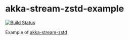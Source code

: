 # akka-stream-zstd-example
[![Build Status](https://travis-ci.com/nwtgck/akka-stream-zstd-example.svg?branch=master)](https://travis-ci.com/nwtgck/akka-stream-zstd-example)

Example of [akka-stream-zstd](https://github.com/nwtgck/akka-stream-zstd)
